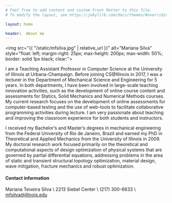 ```yaml
---
# Feel free to add content and custom Front Matter to this file.
# To modify the layout, see https://jekyllrb.com/docs/themes/#overriding-theme-defaults

layout: home

header:  About me
---
```



<img src="{{ "/static/mfsilva.jpg" | relative_url }}" alt="Mariana Silva" style="float: left; margin-right: 25px; max-height: 200px; max-width: 50%; border: solid 1px black; clear:">

I am a Teaching Assistant Professor in Computer Science at the University of Illinois at Urbana-Champaign. Before joining CS@Illinois in 2017, I was a lecturer in the Department of Mechanical Science and Engineering for 5 years. In both departments, I have been involved in large-scale teaching innovation activities, such as the development of online course content and assessments for Statics, Solid Mechanics and Numerical Methods courses. My current research focuses on the development of online assessments for computer-based testing and the use of web-tools to facilitate collaborative programming activities during lecture. I am very passionate about teaching and improving the classroom experience for both students and instructors.

<div style="clear: both"></div>

I received my Bachelor’s and Master’s degrees in mechanical engineering from the Federal University of Rio de Janeiro, Brazil and earned my PhD in Theoretical and Applied Mechanics from the University of Illinois in 2009. My doctoral research work focused primarily on the theoretical and computational aspects of design optimization of physical systems that are governed by partial differential equations, addressing problems in the area of static and transient structural topology optimization, material design, wave mitigation, fracture mechanics and robust optimization.

#### Contact information

Mariana Teixeira Silva \\
2213 Siebel Center \\
(217) 300-6633 \\
mfsilva@illinois.edu

<!-- **Mariana Silva** is a Teaching Assistant Professor in Computer Science at the University of Illinois at Urbana-Champaign. She has been
involved in large-scale teaching innovation activities, such as the development of online course content and assessments for Statics, Solid Mechanics and Numerical Methods courses. Her current research focuses on the development of online assessments for computer-based testing and the use of web-tools to facilitate collaborative programming activities during lecture. Silva is very passionate about teaching and improving the classroom experience for both students and instructors.  -->
